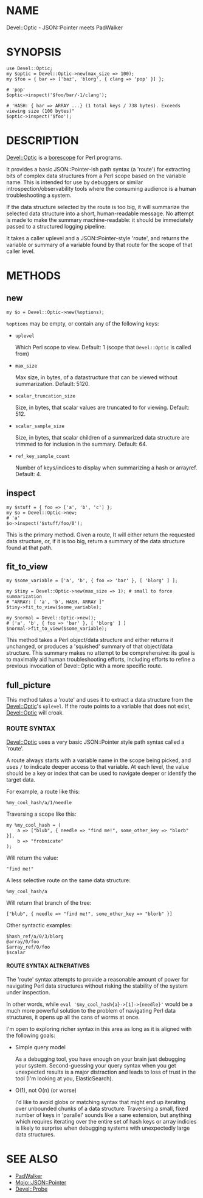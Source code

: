 # NAME

Devel::Optic - JSON::Pointer meets PadWalker

# SYNOPSIS

    use Devel::Optic;
    my $optic = Devel::Optic->new(max_size => 100);
    my $foo = { bar => ['baz', 'blorg', { clang => 'pop' }] };

    # 'pop'
    $optic->inspect('$foo/bar/-1/clang');

    # 'HASH: { bar => ARRAY ...} (1 total keys / 738 bytes). Exceeds viewing size (100 bytes)"
    $optic->inspect('$foo');

# DESCRIPTION

[Devel::Optic](https://metacpan.org/pod/Devel::Optic) is a [borescope](https://en.wikipedia.org/wiki/Borescope) for Perl
programs.

It provides a basic JSON::Pointer-ish path syntax (a 'route') for extracting bits of
complex data structures from a Perl scope based on the variable name. This is
intended for use by debuggers or similar introspection/observability tools
where the consuming audience is a human troubleshooting a system.

If the data structure selected by the route is too big, it will summarize the
selected data structure into a short, human-readable message. No attempt is
made to make the summary machine-readable: it should be immediately passed to
a structured logging pipeline.

It takes a caller uplevel and a JSON::Pointer-style 'route', and returns the
variable or summary of a variable found by that route for the scope of that
caller level.

# METHODS

## new

    my $o = Devel::Optic->new(%options);

`%options` may be empty, or contain any of the following keys:

- `uplevel`

    Which Perl scope to view. Default: 1 (scope that `Devel::Optic` is called from)

- `max_size`

    Max size, in bytes, of a datastructure that can be viewed without summarization. Default: 5120.

- `scalar_truncation_size`

    Size, in bytes, that scalar values are truncated to for viewing. Default: 512.

- `scalar_sample_size`

    Size, in bytes, that scalar children of a summarized data structure are trimmed to for inclusion in the summary. Default: 64.

- `ref_key_sample_count`

    Number of keys/indices to display when summarizing a hash or arrayref. Default: 4.

## inspect

    my $stuff = { foo => ['a', 'b', 'c'] };
    my $o = Devel::Optic->new;
    # 'a'
    $o->inspect('$stuff/foo/0');

This is the primary method. Given a route, It will either return the requested
data structure, or, if it is too big, return a summary of the data structure
found at that path.

## fit\_to\_view

    my $some_variable = ['a', 'b', { foo => 'bar' }, [ 'blorg' ] ];

    my $tiny = Devel::Optic->new(max_size => 1); # small to force summarization
    # "ARRAY: [ 'a', 'b', HASH, ARRAY ]"
    $tiny->fit_to_view($some_variable);

    my $normal = Devel::Optic->new();
    # ['a', 'b', { foo => 'bar' }, [ 'blorg' ] ]
    $normal->fit_to_view($some_variable);

This method takes a Perl object/data structure and either returns it unchanged,
or produces a 'squished' summary of that object/data structure. This summary
makes no attempt to be comprehensive: its goal is to maximally aid human
troubleshooting efforts, including efforts to refine a previous invocation of
Devel::Optic with a more specific route.

## full\_picture

This method takes a 'route' and uses it to extract a data structure from the
[Devel::Optic](https://metacpan.org/pod/Devel::Optic)'s `uplevel`. If the route points to a variable that does not
exist, [Devel::Optic](https://metacpan.org/pod/Devel::Optic) will croak.

### ROUTE SYNTAX

[Devel::Optic](https://metacpan.org/pod/Devel::Optic) uses a very basic JSON::Pointer style path syntax called
a 'route'.

A route always starts with a variable name in the scope being picked,
and uses `/` to indicate deeper access to that variable. At each level, the
value should be a key or index that can be used to navigate deeper or identify
the target data.

For example, a route like this:

    %my_cool_hash/a/1/needle

Traversing a scope like this:

    my %my_cool_hash = (
        a => ["blub", { needle => "find me!", some_other_key => "blorb" }],
        b => "frobnicate"
    );

Will return the value:

    "find me!"

A less selective route on the same data structure:

    %my_cool_hash/a

Will return that branch of the tree:

    ["blub", { needle => "find me!", some_other_key => "blorb" }]

Other syntactic examples:

    $hash_ref/a/0/3/blorg
    @array/0/foo
    $array_ref/0/foo
    $scalar

#### ROUTE SYNTAX ALTNERATIVES

The 'route' syntax attempts to provide a reasonable amount of power for
navigating Perl data structures without risking the stability of the system
under inspection.

In other words, while `eval '$my_cool_hash{a}->[1]->{needle}'` would
be a much more powerful solution to the problem of navigating Perl data
structures, it opens up all the cans of worms at once.

I'm open to exploring richer syntax in this area as long as it is aligned with
the following goals:

- Simple query model

    As a debugging tool, you have enough on your brain just debugging your system.
    Second-guessing your query syntax when you get unexpected results is a major
    distraction and leads to loss of trust in the tool (I'm looking at you,
    ElasticSearch).

- O(1), not O(n) (or worse)

    I'd like to avoid globs or matching syntax that might end up iterating over
    unbounded chunks of a data structure. Traversing a small, fixed number of keys
    in 'parallel' sounds like a sane extension, but anything which requires
    iterating over the entire set of hash keys or array indicies is likely to
    surprise when debugging systems with unexpectedly large data structures.

# SEE ALSO

- [PadWalker](https://metacpan.org/pod/PadWalker)
- [Mojo::JSON::Pointer](https://metacpan.org/pod/Mojo::JSON::Pointer)
- [Devel::Probe](https://metacpan.org/pod/Devel::Probe)
